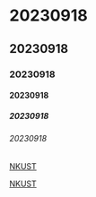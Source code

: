 # 20230918
## 20230918
### 20230918
#### 20230918
##### 20230918
###### 20230918

[NKUST](nkust.png"NKUST")
 
 
[NKUST](114514.png"NKUST")
